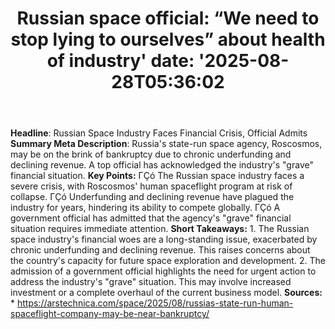 ﻿---
title: "Russian space official: “We need to stop lying to ourselves” about health of industry'
date: '2025-08-28T05:36:02"
category: "Markets"
summary: ""
slug: "russian space official we need to stop lying to ourselves ab"
source_urls:
  - "https://arstechnica.com/space/2025/08/russias-state-run-human-spaceflight-company-may-be-near-bankruptcy/"
seo:
  title: "Russian space official: “We need to stop lying to ourselves” about health of industry | Hash n Hedge'
  description: '"
  keywords: ["news", "markets", "brief"]
---
**Headline**: Russian Space Industry Faces Financial Crisis, Official Admits  **Summary Meta Description**: Russia's state-run space agency, Roscosmos, may be on the brink of bankruptcy due to chronic underfunding and declining revenue. A top official has acknowledged the industry's "grave" financial situation.  **Key Points:**  ΓÇó The Russian space industry faces a severe crisis, with Roscosmos' human spaceflight program at risk of collapse. ΓÇó Underfunding and declining revenue have plagued the industry for years, hindering its ability to compete globally. ΓÇó A government official has admitted that the agency's "grave" financial situation requires immediate attention.  **Short Takeaways:**  1. The Russian space industry's financial woes are a long-standing issue, exacerbated by chronic underfunding and declining revenue. This raises concerns about the country's capacity for future space exploration and development. 2. The admission of a government official highlights the need for urgent action to address the industry's "grave" situation. This may involve increased investment or a complete overhaul of the current business model.  **Sources:**  * https://arstechnica.com/space/2025/08/russias-state-run-human-spaceflight-company-may-be-near-bankruptcy/ 
